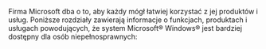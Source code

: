 Firma Microsoft dba o to, aby każdy mógł łatwiej korzystać z jej produktów i usług. Poniższe rozdziały zawierają informacje o funkcjach, produktach i usługach powodujących, że system Microsoft® Windows® jest bardziej dostępny dla osób niepełnosprawnych:

<!--HONumber=Jun16_HO4-->


